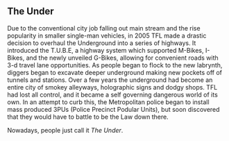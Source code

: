 ## The Under
Due to the conventional city job falling out main stream and the rise popularity in smaller single-man vehicles, in 2005 TFL made a drastic decision to overhaul the Underground into a series of highways. It introduced the T.U.B.E, a highway system which supported M-Bikes, I-Bikes, and the newly unveiled G-Bikes, allowing for convenient roads with 3-d travel lane opportunities. As people began to flock to the new labrynth, diggers began to excavate deeper underground making new pockets off of tunnels and stations. Over a few years the underground had become an entire city of smokey alleyways, holographic signs and dodgy shops. TFL had lost all control, and it became a self governing dangerous world of its own. In an attempt to curb this, the Metropolitan police began to install mass produced 3PUs (Police Precinct Podular Units), but soon discovered that they would have to battle to be the Law down there.

Nowadays, people just call it _The Under_.

